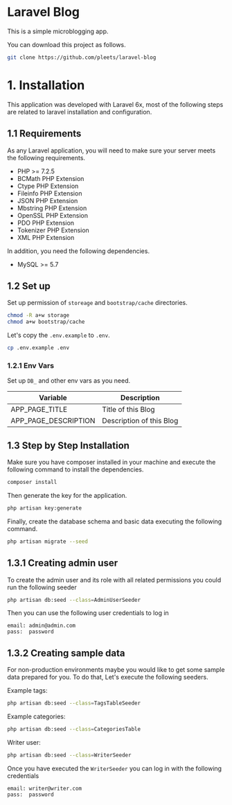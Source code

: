 # Laravel Blog

This is a simple microblogging app.

You can download this project as follows.

```bash
git clone https://github.com/pleets/laravel-blog
```

# 1. Installation

This application was developed with Laravel 6x, most of the following steps are related to laravel
installation and configuration.

## 1.1 Requirements

As any Laravel application, you will need to make sure your server meets the following requirements.

- PHP >= 7.2.5
- BCMath PHP Extension
- Ctype PHP Extension
- Fileinfo PHP Extension
- JSON PHP Extension
- Mbstring PHP Extension
- OpenSSL PHP Extension
- PDO PHP Extension
- Tokenizer PHP Extension
- XML PHP Extension

In addition, you need the following dependencies.

- MySQL >= 5.7

## 1.2 Set up

Set up permission of `storeage` and `bootstrap/cache` directories.

```bash
chmod -R a+w storage
chmod a+w bootstrap/cache
```

Let's copy the `.env.example` to `.env`.

```bash
cp .env.example .env
```
### 1.2.1 Env Vars

Set up `DB_` and other env vars as you need. 

| Variable                 | Description                              |
|--------------------------|------------------------------------------|
| APP_PAGE_TITLE           |  Title of this Blog                      |
| APP_PAGE_DESCRIPTION     |  Description of this Blog                |

## 1.3 Step by Step Installation

Make sure you have composer installed in your machine and execute the following command to install the
dependencies.

```bash
composer install
```

Then generate the key for the application.

```bash
php artisan key:generate
```

Finally, create the database schema and basic data executing the following command.

```bash
php artisan migrate --seed
```
## 1.3.1 Creating admin user

To create the admin user and its role with all related permissions you could run the following seeder

```bash
php artisan db:seed --class=AdminUserSeeder
```

Then you can use the following user credentials to log in

```text
email: admin@admin.com
pass:  password
```

## 1.3.2 Creating sample data

For non-production environments maybe you would like to get some sample data prepared for you. To do that,
Let's execute the following seeders.

Example tags:

```bash
php artisan db:seed --class=TagsTableSeeder
```

Example categories:

```bash
php artisan db:seed --class=CategoriesTable
```

Writer user:

```bash
php artisan db:seed --class=WriterSeeder
```

Once you have executed the `WriterSeeder` you can log in with the following credentials

```text
email: writer@writer.com
pass:  password
```
